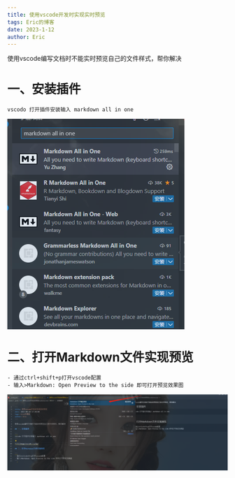 ```yaml
---
title: 使用vscode开发时实现实时预览
tags: Eric的博客
date: 2023-1-12
author: Eric
---
```


使用vscode编写文档时不能实时预览自己的文件样式，帮你解决

# 一、安装插件

```
vscodo 打开插件安装输入 markdown all in one
```

![](/images/vscode-1.png)

# 二、打开Markdown文件实现预览

```
- 通过ctrl+shift+p打开vscode配置
- 输入>Markdown: Open Preview to the side 即可打开预览效果图
```

![](/images/vscode-2.png)
